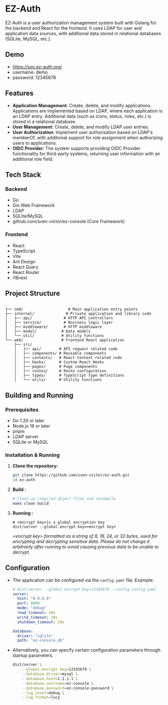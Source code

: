# EZ-Auth

EZ-Auth is a user authorization management system built with Golang for the backend and React for the frontend. It uses LDAP for user and application data sources, with additional data stored in relational databases (SQLite, MySQL, etc.).

## Demo
- https://sso.ez-auth.org/
- username: demo
- password: 12345678

## Features

- **Application Management**: Create, delete, and modify applications. Applications are implemented based on LDAP, where each application is an LDAP entry. Additional data (such as icons, status, roles, etc.) is stored in a relational database.
- **User Management**: Create, delete, and modify LDAP user entries.
- **User Authorization**: Implement user authorization based on LDAP's memberOf, with additional support for role assignment when authorizing users to applications.
- **OIDC Provider**: The system supports providing OIDC Provider functionality for third-party systems, returning user information with an additional role field.

## Tech Stack

### Backend
- Go
- Gin Web Framework
- LDAP
- SQLite/MySQL
- github.com/sven-victor/ez-console (Core Framework)

### Frontend
- React
- TypeScript
- Vite
- Ant Design
- React Query
- React Router
- i18next

## Project Structure

```
.
├── cmd/                    # Main application entry points
├── internal/              # Private application and library code
│   ├── api/              # HTTP API controllers
│   ├── service/          # Business logic layer
│   ├── middleware/       # HTTP middleware
│   ├── model/           # Data models
│   └── util/            # Utility functions
└── web/                 # Frontend React application
    ├── src/
    │   ├── api/        # API request related code
    │   ├── components/ # Reusable components
    │   ├── contexts/   # React Context related code
    │   ├── hooks/      # Custom React Hooks
    │   ├── pages/      # Page components
    │   ├── routes/     # Route configuration
    │   ├── types/      # TypeScript type definitions
    │   └── utils/      # Utility functions
```

## Building and Running

### Prerequisites
- Go 1.20 or later
- Node.js 18 or later
- pnpm
- LDAP server
- SQLite or MySQL

### Installation & Running

1.  **Clone the repository:**
    ```bash
    git clone https://github.com/sven-victor/ez-auth.git
    cd ez-auth
    ```

2.  **Build :**
    ```bash
    # Clean up compiled object files and recompile
    make clean build
    ```

2.  **Running :**
    ```
    # <encrypt key>is a global encryption key
    dist/server --global.encrypt-key=<encrypt key>
    ```
    *\<encrypt key> formatted as a string of 8, 16, 24, or 32 bytes, used for encrypting and decrypting sensitive data. Please do not change it arbitrarily after running to avoid causing previous data to be unable to decrypt.*

## Configuration

- The application can be configured via the `config.yaml` file. Example:
    ```yaml
    # dist/server --global.encrypt-key=12345678 --config config.yaml
    server:
      host: "0.0.0.0"
      port: 8080
      mode: "debug"
      read_timeout: 10s
      write_timeout: 10s
      shutdown_timeout: 10s

    database:
      driver: "sqlite"
      path: "ez-console.db"
    ```
- Alternatively, you can specify certain configuration parameters through startup parameters.
    ```bash
    dist/server \
        --global.encrypt-key=12345678 \
        --database.driver=mysql \
        --database.host=1.1.1.1 \
        --database.username=ez-console \
        --database.password=ez-console-password \
        --log.level=debug \
        --log.format=lucy
    ```
